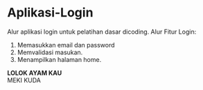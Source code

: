 # Aplikasi-Login
Alur aplikasi login untuk pelatihan dasar dicoding.
Alur Fitur Login:
1. Memasukkan email dan password
2. Memvalidasi masukan.
5. Menampilkan halaman home.

**LOLOK AYAM KAU**  
MEKI KUDA
